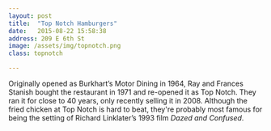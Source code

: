 ```yaml
---
layout: post
title:  "Top Notch Hamburgers"
date:   2015-08-22 15:58:38
address: 209 E 6th St
image: /assets/img/topnotch.png
class: topnotch

---
```

Originally opened as Burkhart’s Motor Dining in 1964, Ray and Frances Stanish bought the restaurant in 1971 and re-opened it as Top Notch. They ran it for close to 40 years, only recently selling it in 2008. Although the fried chicken at Top Notch is hard to beat, they're probably most famous for being the setting of Richard Linklater’s 1993 film <i>Dazed and Confused</i>.
